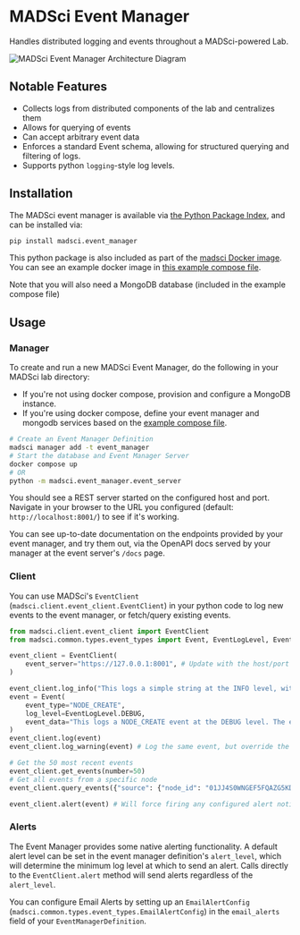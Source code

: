 # MADSci Event Manager

Handles distributed logging and events throughout a MADSci-powered Lab.

![MADSci Event Manager Architecture Diagram](./assets/event_manager.drawio.svg)

## Notable Features

- Collects logs from distributed components of the lab and centralizes them
- Allows for querying of events
- Can accept arbitrary event data
- Enforces a standard Event schema, allowing for structured querying and filtering of logs.
- Supports python `logging`-style log levels.

## Installation

The MADSci event manager is available via [the Python Package Index](https://pypi.org/project/madsci.event_manager/), and can be installed via:

```bash
pip install madsci.event_manager
```

This python package is also included as part of the [madsci Docker image](https://github.com/orgs/AD-SDL/packages/container/package/madsci). You can see an example docker image in [this example compose file](./event_manager.compose.yaml).

Note that you will also need a MongoDB database (included in the example compose file)

## Usage

### Manager

To create and run a new MADSci Event Manager, do the following in your MADSci lab directory:

- If you're not using docker compose, provision and configure a MongoDB instance.
- If you're using docker compose, define your event manager and mongodb services based on the [example compose file](./event_manager.compose.yaml).


```bash
# Create an Event Manager Definition
madsci manager add -t event_manager
# Start the database and Event Manager Server
docker compose up
# OR
python -m madsci.event_manager.event_server
```

You should see a REST server started on the configured host and port. Navigate in your browser to the URL you configured (default: `http://localhost:8001/`) to see if it's working.

You can see up-to-date documentation on the endpoints provided by your event manager, and try them out, via the OpenAPI docs served by your manager at the event server's `/docs` page.

### Client

You can use MADSci's `EventClient` (`madsci.client.event_client.EventClient`) in your python code to log new events to the event manager, or fetch/query existing events.

```python
from madsci.client.event_client import EventClient
from madsci.common.types.event_types import Event, EventLogLevel, EventType

event_client = EventClient(
    event_server="https://127.0.0.1:8001", # Update with the host/port you configured for your EventManager server
)

event_client.log_info("This logs a simple string at the INFO level, with event_type LOG_INFO")
event = Event(
    event_type="NODE_CREATE",
    log_level=EventLogLevel.DEBUG,
    event_data="This logs a NODE_CREATE event at the DEBUG level. The event_data field should contain relevant data about the event (in this case, something like the NodeDefinition, for instance)"
)
event_client.log(event)
event_client.log_warning(event) # Log the same event, but override the log level.

# Get the 50 most recent events
event_client.get_events(number=50)
# Get all events from a specific node
event_client.query_events({"source": {"node_id": "01JJ4S0WNGEF5FQAZG5KDGJRBV"}})

event_client.alert(event) # Will force firing any configured alert notifiers on this event
```

### Alerts

The Event Manager provides some native alerting functionality. A default alert level can be set in the event manager definition's `alert_level`, which will determine the minimum log level at which to send an alert. Calls directly to the `EventClient.alert` method will send alerts regardless of the `alert_level`.

You can configure Email Alerts by setting up an `EmailAlertConfig` (`madsci.common.types.event_types.EmailAlertConfig`) in the `email_alerts` field of your `EventManagerDefinition`.
